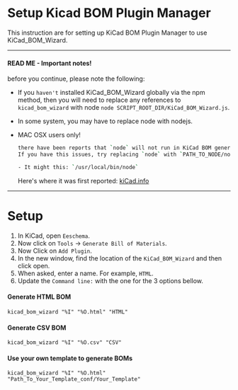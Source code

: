 # Setup Kicad BOM Plugin Manager

This instruction are for setting up KiCad BOM Plugin Manager to use KiCad_BOM_Wizard.

---
#### READ ME - Important notes!

before you continue, please note the following:

- If you `haven't` installed KiCad_BOM_Wizard globally via the npm method, then you will need to replace any references to `kicad_bom_wizard` with node `node SCRIPT_ROOT_DIR/KiCad_BOM_Wizard.js`.

- In some system, you may have to replace node with nodejs.

- MAC OSX users only!

  ```bash
  there have been reports that `node` will not run in KiCad BOM generator unless you use the full path.
  If you have this issues, try replacing `node` with `PATH_TO_NODE/node` where PATH_TO_NODE is your system absolute path to node.

  - It might this: `/usr/local/bin/node`
  ```
  Here's where it was first reported: [kiCad.info](https://forum.kicad.info/t/kicad-bom-wizard-plugin-with-customisable-output-can-make-html-and-csv-bom/2142/7?u=opticalworm)

---
# Setup

1. In KiCad, open `Eeschema`.
2. Now click on `Tools` -> `Generate Bill of Materials`.
3. Now Click on `Add Plugin`.
4. In the new window, find the location of the `KiCad_BOM_Wizard` and then click open.
5. When asked, enter a name. For example, `HTML`.
6. Update the `Command line:` with the one for the 3 options bellow.

#### Generate HTML BOM
```
kicad_bom_wizard "%I" "%O.html" "HTML"
```

#### Generate CSV BOM
```
kicad_bom_wizard "%I" "%O.csv" "CSV"
```

#### Use your own template to generate BOMs

```
kicad_bom_wizard "%I" "%O.html" "Path_To_Your_Template_conf/Your_Template"
```
